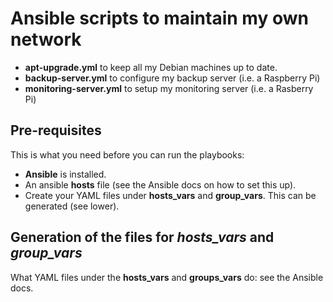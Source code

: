 # Ansible scripts to maintain my own network

- **apt-upgrade.yml** to keep all my Debian machines up to date.
- **backup-server.yml** to configure my backup server (i.e. a Raspberry Pi)
- **monitoring-server.yml** to setup my monitoring server (i.e. a Rasberry Pi)

## Pre-requisites

This is what you need before you can run the playbooks:
- **Ansible** is installed.
- An ansible **hosts** file (see the Ansible docs on how to set this up).
- Create your YAML files under **hosts_vars** and **group_vars**. This can be generated (see lower).

## Generation of the files for *hosts_vars* and *group_vars*

What YAML files under the **hosts_vars** and **groups_vars** do: see the Ansible docs.

